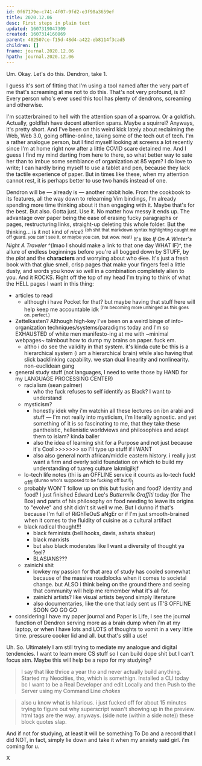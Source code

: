 ```yaml
---
id: 0f67179e-c741-4f07-9fd2-e3f98a3659ef
title: 2020.12.06
desc: First steps in plain text
updated: 1607319047309
created: 1607314160869
parent: 402507ce-f15d-48d4-a422-eb8114f3cad5
children: []
fname: journal.2020.12.06
hpath: journal.2020.12.06
---
```

Um. Okay. Let's do this. Dendron, take 1.

I guess it's sort of fitting that I'm using a tool named after the very part of me that's screaming at me not to do this. That's not very profound, is it? Every person who's ever used this tool has plenty of dendrons, screaming and otherwise.

I'm scatterbrained to hell with the attention span of a sparrow. Or a goldfish. Actually, goldfish have decent attention spans. Maybe a squirrel? Anyways, it's pretty short. And I've been on this weird kick lately about reclaiming the Web, Web 3.0, going offline-online, taking some of the tech out of tech. I'm a rather analogue person, but I find myself looking at screens a lot recently since I'm at home right now after a little COVID scare detained me. And I guess I find my mind darting from here to there, so what better way to sate her than to imbue some semblance of organization at 85 wpm? I do love to write; I can hardly bring myself to use a tablet and pen, because they lack the tactile experience of paper. But in times like these, when my attention cannot rest, it is perhaps better to use two hands instead of one.

Dendron will be — already is — another rabbit hole. From the cookbook to its features, all the way down to relearning Vim bindings, I'm already spending more time thinking about it than engaging with it. Maybe that's for the best. But also. Gotta just. Use it. No matter how messy it ends up. The advantage over paper being the ease of erasing fucky paragraphs or pages, restructuring links, straight-up deleting this whole folder. But the thinking... is it not kind of _nice_? <sup>(oh shit that markdown syntax highlighting caught me off guard. you can't see it, or maybe you can, but wow. neat)</sup> It's like _If On A Winter's Night A Traveler_ ^(lmao I should make a link to that one day WHAT IF)^, the allure of endless beginnings before you're all bogged down by STUFF, by the _plot_ and the **characters** and worrying about who ~~dies~~. It's just a fresh book with that glue smell, crisp pages that make your fingers feel a little dusty, and words you know so well in a combination completely alien to you. And it ROCKS. Right off the top of my head I'm trying to think of what the HELL pages I want in this thing:

- articles to read
  - although i have Pocket for that? but maybe having that stuff here will help keep me accountable idk <sup>(I'm becoming more unhinged as this goes on. perfect.)</sup>
- Zettelkasten? Although high-key I've been on a weird binge of info-organization techniques/systems/paradigms today and I'm so EXHAUSTED of white men manifesto-ing at me with ~minimal webpages~ talmbout how to dump my brains on paper. fuck em.
  - altho i do see the validity in that system. it's kinda cute bc this is a hierarchical system (i am a hierarchical brain) while also having that slick backlinking capability. we stan dual linearity and nonlinearity. non-euclidean gang
- general study stuff (not languages, I need to write those by HAND for my LANGUAGE PROCESSING CENTER)
  - racialism (sean palmer)
    - who the fuck refuses to self identify as Black? I want to understand
  - mysticism? 
    - honestly idek why i'm watchin all these lectures on ibn arabi and stuff — I'm not really into mysticism, i'm literally agnostic. and yet something of it is so fascinating to me, that they take these pantheistic, hellenistic worldviews and philosophies and adapt them to islam? kinda baller
    - also the idea of learning shit for a Purpose and not just because it's Cool >>>>>>> so I'll type up stuff if i WANT
    - also also general north african/middle eastern history. i really just want a firm and overly solid foundation on which to build my understanding of tuareg culture lakmlgjlkjf
  - lo-tech life notes (thi is an OFFLINE service it counts as lo-tech fuck! off! <sup>(dunno who's supposed to be fucking off but!!)</sup>)
  - probably WON'T follow up on this but fusion and food? identity and food? I just finished Edward Lee's _Buttermilk Graffiti_ today (for The Box) and parts of his philosophy on food needing to leave its origins to "evolve" and shit didn't sit well w me. But I dunno if that's because I'm full of RiGhTeOuS aNgEr or if I'm just smooth-brained when it comes to the fluidity of cuisine as a cultural artifact
  - black radical thought!!!
    - black feminists (bell hooks, davis, ashata shakur)
    - black marxists
    - but also black moderates like I want a diversity of thought ya feel?
    - BLASIANS???
  - zainichi shit
    - lowkey my passion for that area of study has cooled somewhat because of the massive roadblocks when it comes to societal change. but ALSO i think being on the ground there and seeing that community will help me remember what it's all for.
    - zainichi artists? like visual artists beyond simply literature
    - also documentaries, like the one that lady sent us IT'S OFFLINE SOON GO GO GO
- considering I have my paper journal and Paper is Life, I see the journal function of Dendron serving more as a brain dump when i'm at my laptop, or when I have lots and LOTS of thoughts to vomit in a very little time. pressure cooker lid and all. but that's still a use!

Uh. So. Ultimately I am still trying to mediate my analogue and digital tendencies. I want to learn more CS stuff so I can build dope shit but I can't focus atm. Maybe this will help be a repo for my studying?

> I say that like thrice a year tho and never actually build anything. Started my Neocities, tho, which is somethign. Installed a CLI today bc I want to be a Real Developer and edit Locally and then Push to the Server using my Command Line _chokes_ 

> also u know what is hilarious. i just fucked off for about 15 minutes trying to figure out why superscript wasn't showing up in the preview. html tags are the way. anyways. (side note (within a side note)) these block quotes slap.

And if not for studying, at least it will be something To Do and a record that I did NOT, in fact, simply lie down and take it when my anxiety said girl. i'm coming for u.

X

